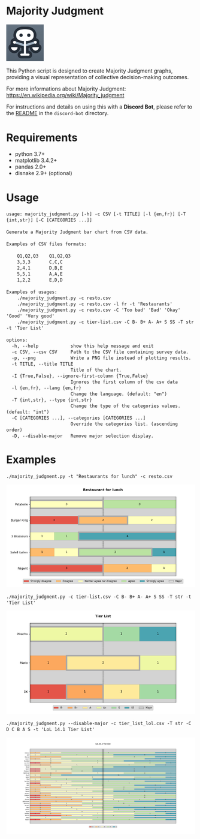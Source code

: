 # Majority Judgment
<img src="img/logo.png" alt="Logo" width="100"/>

This Python script is designed to create Majority Judgment graphs, providing a
visual representation of collective decision-making outcomes.

For more informations about Majority Judgment: https://en.wikipedia.org/wiki/Majority_judgment

For instructions and details on using this with a **Discord Bot**, please refer to the [README](discord-bot/README.md) in the `discord-bot` directory.

# Requirements

* python 3.7+
* matplotlib 3.4.2+
* pandas 2.0+
* disnake 2.9+ (optional)

# Usage

```
usage: majority_judgment.py [-h] -c CSV [-t TITLE] [-l {en,fr}] [-T {int,str}] [-C [CATEGORIES ...]]

Generate a Majority Judgment bar chart from CSV data.

Examples of CSV files formats:

    Q1,Q2,Q3    Q1,Q2,Q3
    3,3,3       C,C,C
    2,4,1       D,B,E
    5,5,1       A,A,E
    1,2,2       E,D,D

Examples of usages:
    ./majority_judgment.py -c resto.csv
    ./majority_judgment.py -c resto.csv -l fr -t 'Restaurants'
    ./majority_judgment.py -c resto.csv -C 'Too bad' 'Bad' 'Okay' 'Good' 'Very good'
    ./majority_judgment.py -c tier-list.csv -C B- B+ A- A+ S SS -T str -t 'Tier List'

options:
  -h, --help            show this help message and exit
  -c CSV, --csv CSV     Path to the CSV file containing survey data.
  -p, --png             Write a PNG file instead of plotting results.
  -t TITLE, --title TITLE
                        Title of the chart.
  -I {True,False}, --ignore-first-column {True,False}
                        Ignores the first column of the csv data                  
  -l {en,fr}, --lang {en,fr}
                        Change the language. (default: "en")
  -T {int,str}, --type {int,str}
                        Change the type of the categories values. (default: "int")
  -C [CATEGORIES ...], --categories [CATEGORIES ...]
                        Override the categories list. (ascending order)
  -D, --disable-major   Remove major selection display.
```

# Examples

```
./majority_judgment.py -t "Restaurants for lunch" -c resto.csv
```

![alt text](examples/example_resto.png)

```
./majority_judgment.py -c tier-list.csv -C B- B+ A- A+ S SS -T str -t 'Tier List'
```

![alt text](examples/example_tier-list.png)

```
./majority_judgment.py --disable-major -c tier_list_lol.csv -T str -C D C B A S -t 'LoL 14.1 Tier List'
```

![alt text](examples/example_tier_list_lol.png)